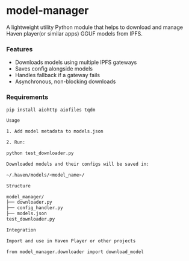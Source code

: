 # model-manager

A lightweight utility Python module that helps to download and manage Haven player(or similar apps) GGUF models from IPFS.

### Features
- Downloads models using multiple IPFS gateways
- Saves config alongside models
- Handles fallback if a gateway fails
- Asynchronous, non-blocking downloads

### Requirements

```bash
pip install aiohttp aiofiles tqdm

Usage

1. Add model metadata to models.json

2. Run:

python test_downloader.py

Downloaded models and their configs will be saved in:

~/.haven/models/<model_name>/

Structure

model_manager/
├── downloader.py
├── config_handler.py
├── models.json
test_downloader.py

Integration

Import and use in Haven Player or other projects

from model_manager.downloader import download_model